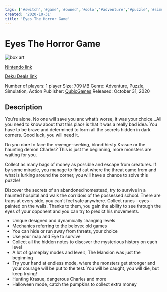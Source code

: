 ```yaml
---
tags: ['#switch','#game','#owned','#solo','#adventure','#puzzle','#simulation','#action']
created: '2020-10-31'
title: 'Eyes The Horror Game'
---
```

# Eyes The Horror Game

![box art](https://assets.nintendo.com/image/upload/c_pad,f_auto,h_613,q_auto,w_1089/ncom/en_US/games/switch/e/eyes-the-horror-game-switch/hero?v=2021042814)

[Nintendo link](https://www.nintendo.com/games/detail/eyes-the-horror-game-switch/)

[Deku Deals link](https://www.dekudeals.com/items/eyes-the-horror-game)

Number of players: 1 player
Size: 709 MB
Genre: Adventure, Puzzle, Simulation, Action
Publisher: [QubicGames](https://www.dekudeals.com/games?include[collection]=true&filter[publisher]=QubicGames)
Released: October 31, 2020

## Description

You’re alone. No one will save you and what’s worse, it was your choice…All you need to know about that this place is that it was a really bad idea. You have to be brave and determined to learn all the secrets hidden in dark corners. Good luck, you will need it.

 Do you dare to face the revenge-seeking, bloodthirsty Krasue or the haunting demon Charles? This is just the beginning, more monsters are waiting for you.

 Collect as many bags of money as possible and escape from creatures. If by some miracle, you manage to find out where the threat came from and what is lurking around the corner, you will have a chance to solve this puzzle!

 Discover the secrets of an abandoned homestead, try to survive in a haunted hospital and walk the corridors of the possessed school. There are traps at every side, you can't feel safe anywhere. Collect runes - eyes - painted on the walls. Thanks to them, you gain the ability to see through the eyes of your opponent and you can try to predict his movements. 

- Unique designed and dynamically changing levels
- Mechanics referring to the beloved old games
- You can hide or run away from threats, your choice
- Use your map and Eye to survive
- Collect all the hidden notes to discover the mysterious history on each level
- A lot of gameplay modes and levels, The Mansion was just the beginning
- Try your hand at endless mode, where the monsters get stronger and your courage will be put to the test. You will be caught, you will die, but keep trying!
- Hunting Krasue, dangerous Charles and more
- Halloween mode, catch the pumpkins to collect extra money

